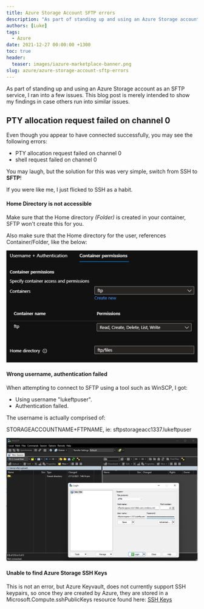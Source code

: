 ```yaml
---
title: Azure Storage Account SFTP errors
description: "As part of standing up and using an Azure Storage account as an SFTP service, I ran into a few issues. This blog post is merely intended to show my find..."
authors: [Luke]
tags:
  - Azure
date: 2021-12-27 00:00:00 +1300
toc: true
header:
  teaser: images/iazure-marketplace-banner.png
slug: azure/azure-storage-account-sftp-errors
---
```

As part of standing up and using an Azure Storage account as an SFTP service, I ran into a few issues. This blog post is merely intended to show my findings in case others run into similar issues.

## PTY allocation request failed on channel 0

Even though you appear to have connected successfully, you may see the following errors:

* PTY allocation request failed on channel 0
* shell request failed on channel 0

You may laugh, but the solution for this was very simple, switch from SSH to **SFTP**!

If you were like me, I just flicked to SSH as a habit.

#### Home Directory is not accessible

Make sure that the Home directory _(Folder)_ is created in your container, SFTP won't create this for you.

Also make sure that the Home directory for the user, references Container/Folder, like the below:

![Azure Portal - Enable SFTP](/uploads/AzurePortal_SFTPLocalUsercreate.png "Azure Portal - Enable SFTP")

#### Wrong username, authentication failed

When attempting to connect to SFTP using a tool such as WinSCP, I got: 

* Using username "lukeftpuser".
* Authentication failed.

The username is actually comprised of:

STORAGEACCOUNTNAME+FTPNAME, ie: sftpstorageacc1337.lukeftpuser

![WinSCP Connection Azure SFTP](/uploads/sftp_winscptest.png "WinSCP Connection Azure SFTP")

#### Unable to find Azure Storage SSH Keys

This is not an error, but Azure Keyvault, does not currently support SSH keypairs, so once they are created by Azure, they are stored in a Microsoft.Compute.sshPublicKeys resource found here: [SSH Keys](https://portal.azure.com/#blade/HubsExtension/BrowseResource/resourceType/Microsoft.Compute%2FsshPublicKeys "SSH Keys")
